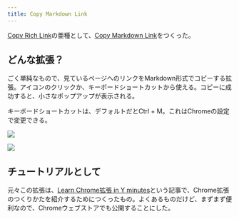 ```yaml
---
title: Copy Markdown Link
---
```

[Copy Rich Link](https://chrome.google.com/webstore/detail/copy-rich-link/hikiamlgpdcabppakpmemaofmkgknpea)の亜種として、[Copy Markdown Link](https://chrome.google.com/webstore/detail/copy-markdown-link/gkceaaphhbeanfciglgpffnncfpipjpa)をつくった。

どんな拡張？
------

ごく単純なもので、見ているページへのリンクをMarkdown形式でコピーする拡張。アイコンのクリックか、キーボードショートカットから使える。コピーに成功すると、小さなポップアップが表示される。

キーボードショートカットは、デフォルトだとCtrl + M。これはChromeの設定で変更できる。

![](https://lh6.googleusercontent.com/Ayyf_gFyRh2Z9GJZYsyO109eRdeC0a-E8_WqGzmCFvQbil5dkh2_x-ZY1QV0KaKL22D4IDrACg3wR-Q5vn5NPRkSxQwm5AcyXxloM3o6OBmCC8GfzHYi1le9I-K7oSNjMmCxceeS3RfIMGsfTSrJYCg9xuy5GTbAOFavkgZtHXLCYGuSGNOHIIFn)

![](https://lh4.googleusercontent.com/qB7578ghL8XSWaLgYXkkFc5jloxHXgtOB-nZXUQTdNotGt8RcB5LjiP3DbCOapJTsly79kDQAUye4QVoWizTrIfbdv8c8Oj4VkEPt3pBIXI0lpcVdfY3bwKRSBI8yTLz1wvPjm5F4If5_xZJI4YWNfOG9ZPoD3FB3gYr-szkHd8xHimPkvm4vEG_)

チュートリアルとして
----------

元々この拡張は、[Learn Chrome拡張 in Y minutes](https://r7kamura.com/articles/2022-05-18-learn-chrome-extention-in-y-minutes)という記事で、Chrome拡張のつくりかたを紹介するためにつくったもの。よくあるものだけど、まずまず便利なので、Chromeウェブストアでも公開することにした。
